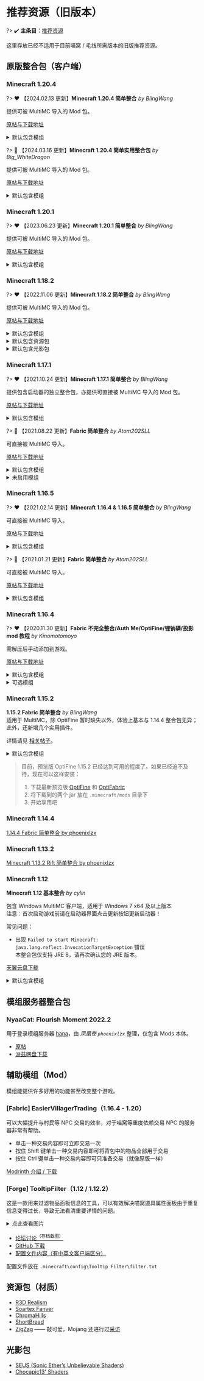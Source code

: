 # 推荐资源（旧版本）

?> :heavy_check_mark: **主条目：**[推荐资源](wiki/resources)

这里存放已经不适用于目前喵窝 / 毛线所需版本的旧版推荐资源。

## 原版整合包（客户端）

### Minecraft 1.20.4

?> :heart: 【2024.02.13 更新】**Minecraft 1.20.4 简单整合** *by BlingWang*

提供可被 MultiMC 导入的 Mod 包。

[原帖与下载地址](https://community.craft.moe/d/4770)

<details>
<summary>默认包含模组</summary>

[Moddermore 列表](https://moddermore.net/list/VAJaICLWh_k8)

- ['Slight' Gui Modifications](https://curseforge.com/minecraft/mc-mods/slight-gui-modifications) - Allows 'slight' gui modifications
- [3D Skin Layers](https://modrinth.com/mod/3dskinlayers) - Render the player skin layer in 3d!
- [AdvancementInfo](https://modrinth.com/mod/advancementinfo) - Show more information about advancement requirements
- [AppleSkin](https://modrinth.com/mod/appleskin) - Food/hunger-related HUD improvements
- [Architectury API](https://modrinth.com/mod/architectury-api) - An intermediary api aimed to ease developing multiplatform mods.
- [Auth Me](https://modrinth.com/mod/auth-me) - Authenticate yourself and re-validate your session
- [Better Ping Display [Fabric]](https://modrinth.com/mod/better-ping-display-fabric) - Adds a configurable numerical ping display to the player list
- [BetterF3](https://modrinth.com/mod/betterf3) - BetterF3 is a mod that replaces Minecraft's original debug HUD with a highly customizable, more human-readable HUD.
- [Boat Item View](https://modrinth.com/mod/boat-item-view) - See your held items when in a moving boat!
- [Bobby](https://modrinth.com/mod/bobby) - Allows for render distances greater than the server's view-distance
- [Capes](https://modrinth.com/mod/capes) - Lets you use capes from OptiFine, LabyMod and other cape mods
- [Cloth Config API](https://modrinth.com/mod/cloth-config) - Configuration Library for Minecraft Mods
- [Concurrent Chunk Management Engine (Fabric)](https://modrinth.com/mod/c2me-fabric) - A Fabric mod designed to improve the chunk performance of Minecraft.
- [Continuity](https://modrinth.com/mod/continuity) - A Fabric mod that allows for efficient connected textures
- [Controlling](https://modrinth.com/mod/controlling) - Adds a search bar to the Key-Bindings menu
- [Dark Loading Screen](https://modrinth.com/mod/dark-loading-screen) - Makes the loading screen darker.
- [Debugify](https://modrinth.com/mod/debugify) - Fixes Minecraft bugs found on the bug tracker
- [Dynamic FPS](https://modrinth.com/mod/dynamic-fps) - Reduce resource usage while Minecraft is in the background or idle.
- [Entity Culling](https://modrinth.com/mod/entityculling) - Using async path-tracing to hide Block-/Entities that are not visible
- [Forge Config API Port](https://modrinth.com/mod/forge-config-api-port) - NeoForge's & Forge's config systems provided to other modding ecosystems. Designed for a multiloader architecture.
- [Gamma Utils (Fullbright)](https://modrinth.com/mod/gamma-utils) - Gamma / Brightness / Night Vision mod, making it easy to see in the dark. Basically Fullbright for Fabric.
- [IBE Editor](https://modrinth.com/mod/ibe-editor) - Simple GUI Mod to edit an item, a block or an entity in your current world
- [IMBlockerFabric](https://modrinth.com/mod/imblocker) - IMBlockerFabric is a mod that It can Hide IM(InputMethod) when you don't need to input text! This mod fixes the typing bug exist in Minecraft which annoying Asian players for a long time.
- [ImmediatelyFast](https://modrinth.com/mod/immediatelyfast) - Speed up immediate mode rendering in Minecraft
- [Indium](https://modrinth.com/mod/indium) - Sodium addon providing support for the Fabric Rendering API, based on Indigo
- [Inspecio](https://modrinth.com/mod/inspecio) - A Minecraft mod which adds more tooltips.
- [Interactic](https://modrinth.com/mod/interactic) - Refined item interactions
- [Inventory Profiles Next](https://modrinth.com/mod/inventory-profiles-next) - Take control over you inventory. Sort. Move matching Items. Throw all. Locked slots. Gear sets! And much more.
- [Iris Shaders](https://modrinth.com/mod/iris) - A modern shaders mod for Minecraft intended to be compatible with existing OptiFine shader packs
- [ItemSwapper](https://modrinth.com/mod/itemswapper) - Inventory update concept for hotswapping items.
- [Krypton](https://modrinth.com/mod/krypton) - A mod to optimize the Minecraft networking stack
- [LAN World Plug-n-Play (mcwifipnp)](https://modrinth.com/mod/mcwifipnp) - LAN World Plug-n-Play (mcwifipnp)
- [LambDynamicLights](https://modrinth.com/mod/lambdynamiclights) - A dynamic lights mod for Fabric.
- [LambdaBetterGrass](https://modrinth.com/mod/lambdabettergrass) - A Minecraft mod which adds better grass and snow to the game.
- [Language Reload](https://modrinth.com/mod/language-reload) - Reduces load times and adds fallbacks for languages
- [LazyDFU](https://modrinth.com/mod/lazydfu) - Makes the game boot faster by deferring non-essential initialization
- [Litematica](https://curseforge.com/minecraft/mc-mods/litematica) - A modern schematic mod written for Fabric (and LiteLoader on 1.12.x), with extra features for Creative mode work
- [Lithium](https://modrinth.com/mod/lithium) - No-compromises game logic/server optimization mod
- [MaLiLib](https://curseforge.com/minecraft/mc-mods/malilib) - A library mod required for masa's client-side mods
- [Memory Leak Fix](https://modrinth.com/mod/memoryleakfix) - A mod that fixes random memory leaks for both the client and server
- [MidnightControls](https://modrinth.com/mod/midnightcontrols) - Adds controller support and enhanced controls overall.
- [MidnightLib](https://modrinth.com/mod/midnightlib) - Common library with a built-in configuration system
- [MixinTrace](https://modrinth.com/mod/mixintrace) - Adds a list of mixins in the stack trace to crash reports 
- [Mod Menu](https://modrinth.com/mod/modmenu) - Adds a mod menu to view the list of mods you have installed.
- [More Chat History](https://modrinth.com/mod/morechathistory) - Increases the maximum length of chat history.
- [More Culling](https://modrinth.com/mod/moreculling) - A mod that changes how multiple types of culling are handled in order to improve performance
- [No Chat Reports](https://modrinth.com/mod/no-chat-reports) - Makes chat unreportable (where possible)
- [Ok Zoomer](https://modrinth.com/mod/ok-zoomer) - Adds a highly-configurable zoom key for Quilt. The zoom is yours!
- [OptiGUI](https://modrinth.com/mod/optigui) - Blazing fast custom GUI textures on Fabric and Quilt with built-in OptiFine custom GUI resource pack support
- [Pick Block Pro](https://modrinth.com/mod/pick-block-pro) - An advanced client side Block, Entity, NBT, Tool and ID picker
- [Quilt Kotlin Libraries (QKL)](https://modrinth.com/mod/qkl) - Quilt's official Kotlin libraries
- [Quilted Fabric API (QFAPI) / Quilt Standard Libraries (QSL)](https://modrinth.com/mod/qsl) - The standard libraries of the Quilt ecosystem. Essential for your modding experience on Quilt!
- [Reese's Sodium Options](https://modrinth.com/mod/reeses-sodium-options) - Alternative Options Menu for Sodium
- [Roughly Enough Items (REI)](https://modrinth.com/mod/rei) - Clean and Customizable. Alternative to Just Enough Items/JEI.
- [Screenshot to Clipboard](https://modrinth.com/mod/screenshot-to-clipboard) - Screenshots taken are copied to the clipboard.
- [Searchables](https://modrinth.com/mod/searchables) - Searchables is a library mod that adds helper methods that allow for searching and filtering elements based on components, as well as offering built in auto-complete functionality.
- [Sodium](https://modrinth.com/mod/sodium) - A modern rendering engine for Minecraft which greatly improves performance
- [Sodium Extra](https://modrinth.com/mod/sodium-extra) - A Sodium addon that adds features that shouldn't be in Sodium.
- [SomeOrdinaryTweaks](https://modrinth.com/mod/ordinarytweaks) - Completely client-sided mod that offers various toggle-able QOL changes and tweaks (GUI, Game/World Interaction)
- [Starlight (Fabric)](https://modrinth.com/mod/starlight) - Rewrites the light engine to fix lighting performance and lighting errors
- [Stendhal](https://modrinth.com/mod/stendhal) - Stendhal is a client-side Fabric mod offering new and enhanced visual utilities for books, signs, anvil and the in-game chat.
- [Tweakeroo](https://curseforge.com/minecraft/mc-mods/tweakeroo) - Various client-side tweaks, such as hand restock, hotbar swap/cycle, flexible/fast block placement etc.
- [Very Many Players (Fabric)](https://modrinth.com/mod/vmp-fabric) - A Fabric mod designed to improve server performance at high playercounts.
- [ViaFabric](https://modrinth.com/mod/viafabric) - Allows to connect to older servers with older versions
- [WTHIT](https://modrinth.com/mod/wthit) - What the hell is that?
- [Xaero's Minimap](https://modrinth.com/mod/xaeros-minimap) - Displays a map of the nearby world terrain, players, mobs, entities in the corner of your screen. Lets you create waypoints which help you find the locations you've marked.
- [Xaero's World Map](https://modrinth.com/mod/xaeros-world-map) - Adds a full screen world map which shows you what you have explored in the world. Works great together with Xaero's Minimap.
- [Your Options Shall Be Respected (YOSBR)](https://modrinth.com/mod/yosbr) - Your options shall be respected.
- [[ETF] Entity Texture Features](https://modrinth.com/mod/entitytexturefeatures) - Emissive, Random & Custom texture support for entities in resourcepacks just like Optifine but for Fabric
- [bad packets](https://modrinth.com/mod/badpackets) - Bad Packets allows packet messaging between different modding platforms.
- [lazy-language-loader](https://modrinth.com/mod/lazy-language-loader) - lazy-language-loader improves loading times when changing your language by only reloading the language instead of all the game resources!
- [libIPN](https://modrinth.com/mod/libipn) - Inventory Profiles Next GUI/Config library
- [oωo (owo-lib)](https://modrinth.com/mod/owo-lib) - A general utility, GUI and config library for modding on Fabric and Quilt

</details>

?> :blue_heart: 【2024.03.16 更新】**Minecraft 1.20.4 简单实用整合包** *by Big_WhiteDragon*

提供可被 MultiMC 导入的 Mod 包。

[原帖与下载地址](https://community.craft.moe/d/4103)

<details>
<summary>默认包含模组</summary>

[Moddermore 列表](https://moddermore.net/list/gt7_anLhXopK)

- [AdvancementInfo](https://modrinth.com/mod/advancementinfo) - Show more information about advancement requirements
- [AppleSkin](https://modrinth.com/mod/appleskin) - Food/hunger-related HUD improvements
- [Architectury API](https://modrinth.com/mod/architectury-api) - An intermediary api aimed to ease developing multiplatform mods.
- [Auth Me](https://modrinth.com/mod/auth-me) - Authenticate yourself and re-validate your session
- [Better Ping Display [Fabric]](https://modrinth.com/mod/better-ping-display-fabric) - Adds a configurable numerical ping display to the player list
- [BetterF3](https://modrinth.com/mod/betterf3) - BetterF3 is a mod that replaces Minecraft's original debug HUD with a highly customizable, more human-readable HUD.
- [Bobby](https://modrinth.com/mod/bobby) - Allows for render distances greater than the server's view-distance
- [Capes](https://modrinth.com/mod/capes) - Lets you use capes from OptiFine, LabyMod and other cape mods
- [Chat Heads](https://modrinth.com/mod/chat-heads) - See who you're chatting with!
- [Concurrent Chunk Management Engine (Fabric)](https://modrinth.com/mod/c2me-fabric) - A Fabric mod designed to improve the chunk performance of Minecraft.
- [Continuity](https://modrinth.com/mod/continuity) - A Fabric mod that allows for efficient connected textures
- [Controlify](https://modrinth.com/mod/controlify) - Adds controller support to Minecraft!
- [Debugify](https://modrinth.com/mod/debugify) - Fixes Minecraft bugs found on the bug tracker
- [Durability Viewer](https://modrinth.com/mod/durabilityviewer) - Armor and Tool durability HUD
- [Dynamic FPS](https://modrinth.com/mod/dynamic-fps) - Reduce resource usage while Minecraft is in the background or idle.
- [Entity Culling](https://modrinth.com/mod/entityculling) - Using async path-tracing to hide Block-/Entities that are not visible
- [Fabric API](https://modrinth.com/mod/fabric-api) - Lightweight and modular API providing common hooks and intercompatibility measures utilized by mods using the Fabric toolchain.
- [Fabric Language Kotlin](https://modrinth.com/mod/fabric-language-kotlin) - This is a mod that enables usage of the Kotlin programming language for Fabric mods.
- [Forge Config API Port](https://modrinth.com/mod/forge-config-api-port) - NeoForge's & Forge's config systems provided to other modding ecosystems. Designed for a multiloader architecture.
- [I18nUpdateMod](https://modrinth.com/mod/i18nupdatemod) - Brand new update mod for "Minecraft Mod Language Package".
全新的「简体中文资源包」自动更新模组。
- [ImmediatelyFast](https://modrinth.com/mod/immediatelyfast) - Speed up immediate mode rendering in Minecraft
- [Indium](https://modrinth.com/mod/indium) - Sodium addon providing support for the Fabric Rendering API, based on Indigo
- [Iris Shaders](https://modrinth.com/mod/iris) - A modern shaders mod for Minecraft intended to be compatible with existing OptiFine shader packs
- [Krypton](https://modrinth.com/mod/krypton) - A mod to optimize the Minecraft networking stack
- [LAN World Plug-n-Play (mcwifipnp)](https://modrinth.com/mod/mcwifipnp) - LAN World Plug-n-Play (mcwifipnp)
- [Language Reload](https://modrinth.com/mod/language-reload) - Reduces load times and adds fallbacks for languages
- [LazyDFU](https://modrinth.com/mod/lazydfu) - Makes the game boot faster by deferring non-essential initialization
- [Litematica](https://curseforge.com/minecraft/mc-mods/litematica) - A modern schematic mod written for Fabric (and LiteLoader on 1.12.x), with extra features for Creative mode work
- [Lithium](https://modrinth.com/mod/lithium) - No-compromises game logic/server optimization mod
- [MaLiLib](https://modrinth.com/mod/malilib) - A library mod for client-side mods. Contains most of the common/shared code of masa's client mods, and adds some inter-operation support between the dependent mods.
- [Memory Leak Fix](https://modrinth.com/mod/memoryleakfix) - A mod that fixes random memory leaks for both the client and server
- [MixinTrace](https://modrinth.com/mod/mixintrace) - Adds a list of mixins in the stack trace to crash reports 
- [Mod Menu](https://modrinth.com/mod/modmenu) - Adds a mod menu to view the list of mods you have installed.
- [More Chat History](https://modrinth.com/mod/morechathistory) - Increases the maximum length of chat history.
- [More Culling](https://modrinth.com/mod/moreculling) - A mod that changes how multiple types of culling are handled in order to improve performance
- [OptiGUI](https://modrinth.com/mod/optigui) - Blazing fast custom GUI textures on Fabric and Quilt with built-in OptiFine custom GUI resource pack support
- [Reese's Sodium Options](https://modrinth.com/mod/reeses-sodium-options) - Alternative Options Menu for Sodium
- [Screenshot to Clipboard](https://modrinth.com/mod/screenshot-to-clipboard) - Screenshots taken are copied to the clipboard.
- [Sodium](https://modrinth.com/mod/sodium) - A modern rendering engine for Minecraft which greatly improves performance
- [Sodium Extra](https://modrinth.com/mod/sodium-extra) - A Sodium addon that adds features that shouldn't be in Sodium.
- [Status Effect Bars](https://modrinth.com/mod/status-effect-bars) - Adds customizable bars to the status effects overlay to show the remaining duration of effects.
- [ViaFabric](https://modrinth.com/mod/viafabric) - Allows to connect to older servers with older versions
- [WTHIT](https://modrinth.com/mod/wthit) - What the hell is that?
- [WorldEdit](https://modrinth.com/mod/worldedit) - A Minecraft Map Editor... that runs in-game!
With selections, schematics, copy and paste, brushes, and scripting.
Use it in creative, or use it temporarily in survival.
- [YetAnotherConfigLib](https://modrinth.com/mod/yacl) - A builder-based configuration library for Minecraft.
- [bad packets](https://modrinth.com/mod/badpackets) - Bad Packets allows packet messaging between different modding platforms.
- [lazy-language-loader](https://modrinth.com/mod/lazy-language-loader) - lazy-language-loader improves loading times when changing your language by only reloading the language instead of all the game resources!

</details>

### Minecraft 1.20.1

?> :heart: 【2023.06.23 更新】**Minecraft 1.20.1 简单整合** *by BlingWang*

提供可被 MultiMC 导入的 Mod 包。

[原帖与下载地址](https://community.craft.moe/d/3934)

<details>
<summary>默认包含模组</summary>

[Moddermore 列表](https://moddermore.net/list/VAJaICLWh_k8)

- ['Slight' Gui Modifications](https://curseforge.com/minecraft/mc-mods/slight-gui-modifications) - Allows 'slight' gui modifications
- [3D Skin Layers](https://modrinth.com/mod/3dskinlayers) - Render the player skin layer in 3d!
- [AdvancementInfo](https://modrinth.com/mod/advancementinfo) - Show more information about advancement requirements
- [AppleSkin](https://modrinth.com/mod/appleskin) - Food/hunger-related HUD improvements
- [Architectury API](https://modrinth.com/mod/architectury-api) - An intermediary api aimed to ease developing multiplatform mods.
- [Auth Me](https://modrinth.com/mod/auth-me) - Authenticate yourself and re-validate your session
- [Better Ping Display [Fabric]](https://modrinth.com/mod/better-ping-display-fabric) - Adds a configurable numerical ping display to the player list
- [BetterF3](https://modrinth.com/mod/betterf3) - BetterF3 is a mod that replaces Minecraft's original debug HUD with a highly customizable, more human-readable HUD.
- [Boat Item View](https://modrinth.com/mod/boat-item-view) - See your held items when in a moving boat!
- [Bobby](https://modrinth.com/mod/bobby) - Allows for render distances greater than the server's view-distance
- [Capes](https://modrinth.com/mod/capes) - Lets you use capes from OptiFine, LabyMod and other cape mods
- [Cloth Config API](https://modrinth.com/mod/cloth-config) - Configuration Library for Minecraft Mods
- [Concurrent Chunk Management Engine (Fabric)](https://modrinth.com/mod/c2me-fabric) - A Fabric mod designed to improve the chunk performance of Minecraft.
- [Continuity](https://modrinth.com/mod/continuity) - A Fabric mod that allows for efficient connected textures
- [Controlling](https://modrinth.com/mod/controlling) - Adds a search bar to the Key-Bindings menu
- [Dark Loading Screen](https://modrinth.com/mod/dark-loading-screen) - Makes the loading screen darker.
- [Debugify](https://modrinth.com/mod/debugify) - Fixes Minecraft bugs found on the bug tracker
- [Dynamic FPS](https://modrinth.com/mod/dynamic-fps) - Reduce resource usage while Minecraft is in the background or idle.
- [Entity Culling](https://modrinth.com/mod/entityculling) - Using async path-tracing to hide Block-/Entities that are not visible
- [Forge Config API Port](https://modrinth.com/mod/forge-config-api-port) - NeoForge's & Forge's config systems provided to other modding ecosystems. Designed for a multiloader architecture.
- [Gamma Utils (Fullbright)](https://modrinth.com/mod/gamma-utils) - Gamma / Brightness / Night Vision mod, making it easy to see in the dark. Basically Fullbright for Fabric.
- [IBE Editor](https://modrinth.com/mod/ibe-editor) - Simple GUI Mod to edit an item, a block or an entity in your current world
- [IMBlockerFabric](https://modrinth.com/mod/imblocker) - IMBlockerFabric is a mod that It can Hide IM(InputMethod) when you don't need to input text! This mod fixes the typing bug exist in Minecraft which annoying Asian players for a long time.
- [ImmediatelyFast](https://modrinth.com/mod/immediatelyfast) - Speed up immediate mode rendering in Minecraft
- [Indium](https://modrinth.com/mod/indium) - Sodium addon providing support for the Fabric Rendering API, based on Indigo
- [Inspecio](https://modrinth.com/mod/inspecio) - A Minecraft mod which adds more tooltips.
- [Interactic](https://modrinth.com/mod/interactic) - Refined item interactions
- [Inventory Profiles Next](https://modrinth.com/mod/inventory-profiles-next) - Take control over you inventory. Sort. Move matching Items. Throw all. Locked slots. Gear sets! And much more.
- [Iris Shaders](https://modrinth.com/mod/iris) - A modern shaders mod for Minecraft intended to be compatible with existing OptiFine shader packs
- [ItemSwapper](https://modrinth.com/mod/itemswapper) - Inventory update concept for hotswapping items.
- [Krypton](https://modrinth.com/mod/krypton) - A mod to optimize the Minecraft networking stack
- [LAN World Plug-n-Play (mcwifipnp)](https://modrinth.com/mod/mcwifipnp) - LAN World Plug-n-Play (mcwifipnp)
- [LambDynamicLights](https://modrinth.com/mod/lambdynamiclights) - A dynamic lights mod for Fabric.
- [LambdaBetterGrass](https://modrinth.com/mod/lambdabettergrass) - A Minecraft mod which adds better grass and snow to the game.
- [Language Reload](https://modrinth.com/mod/language-reload) - Reduces load times and adds fallbacks for languages
- [LazyDFU](https://modrinth.com/mod/lazydfu) - Makes the game boot faster by deferring non-essential initialization
- [Litematica](https://curseforge.com/minecraft/mc-mods/litematica) - A modern schematic mod written for Fabric (and LiteLoader on 1.12.x), with extra features for Creative mode work
- [Lithium](https://modrinth.com/mod/lithium) - No-compromises game logic/server optimization mod
- [MaLiLib](https://curseforge.com/minecraft/mc-mods/malilib) - A library mod required for masa's client-side mods
- [Memory Leak Fix](https://modrinth.com/mod/memoryleakfix) - A mod that fixes random memory leaks for both the client and server
- [MidnightControls](https://modrinth.com/mod/midnightcontrols) - Adds controller support and enhanced controls overall.
- [MidnightLib](https://modrinth.com/mod/midnightlib) - Common library with a built-in configuration system
- [MixinTrace](https://modrinth.com/mod/mixintrace) - Adds a list of mixins in the stack trace to crash reports 
- [Mod Menu](https://modrinth.com/mod/modmenu) - Adds a mod menu to view the list of mods you have installed.
- [More Chat History](https://modrinth.com/mod/morechathistory) - Increases the maximum length of chat history.
- [More Culling](https://modrinth.com/mod/moreculling) - A mod that changes how multiple types of culling are handled in order to improve performance
- [No Chat Reports](https://modrinth.com/mod/no-chat-reports) - Makes chat unreportable (where possible)
- [Ok Zoomer](https://modrinth.com/mod/ok-zoomer) - Adds a highly-configurable zoom key for Quilt. The zoom is yours!
- [OptiGUI](https://modrinth.com/mod/optigui) - Blazing fast custom GUI textures on Fabric and Quilt with built-in OptiFine custom GUI resource pack support
- [Pick Block Pro](https://modrinth.com/mod/pick-block-pro) - An advanced client side Block, Entity, NBT, Tool and ID picker
- [Quilt Kotlin Libraries (QKL)](https://modrinth.com/mod/qkl) - Quilt's official Kotlin libraries
- [Quilted Fabric API (QFAPI) / Quilt Standard Libraries (QSL)](https://modrinth.com/mod/qsl) - The standard libraries of the Quilt ecosystem. Essential for your modding experience on Quilt!
- [Reese's Sodium Options](https://modrinth.com/mod/reeses-sodium-options) - Alternative Options Menu for Sodium
- [Roughly Enough Items (REI)](https://modrinth.com/mod/rei) - Clean and Customizable. Alternative to Just Enough Items/JEI.
- [Screenshot to Clipboard](https://modrinth.com/mod/screenshot-to-clipboard) - Screenshots taken are copied to the clipboard.
- [Searchables](https://modrinth.com/mod/searchables) - Searchables is a library mod that adds helper methods that allow for searching and filtering elements based on components, as well as offering built in auto-complete functionality.
- [Sodium](https://modrinth.com/mod/sodium) - A modern rendering engine for Minecraft which greatly improves performance
- [Sodium Extra](https://modrinth.com/mod/sodium-extra) - A Sodium addon that adds features that shouldn't be in Sodium.
- [SomeOrdinaryTweaks](https://modrinth.com/mod/ordinarytweaks) - Completely client-sided mod that offers various toggle-able QOL changes and tweaks (GUI, Game/World Interaction)
- [Starlight (Fabric)](https://modrinth.com/mod/starlight) - Rewrites the light engine to fix lighting performance and lighting errors
- [Stendhal](https://modrinth.com/mod/stendhal) - Stendhal is a client-side Fabric mod offering new and enhanced visual utilities for books, signs, anvil and the in-game chat.
- [Tweakeroo](https://curseforge.com/minecraft/mc-mods/tweakeroo) - Various client-side tweaks, such as hand restock, hotbar swap/cycle, flexible/fast block placement etc.
- [Very Many Players (Fabric)](https://modrinth.com/mod/vmp-fabric) - A Fabric mod designed to improve server performance at high playercounts.
- [ViaFabric](https://modrinth.com/mod/viafabric) - Allows to connect to older servers with older versions
- [WTHIT](https://modrinth.com/mod/wthit) - What the hell is that?
- [Xaero's Minimap](https://modrinth.com/mod/xaeros-minimap) - Displays a map of the nearby world terrain, players, mobs, entities in the corner of your screen. Lets you create waypoints which help you find the locations you've marked.
- [Xaero's World Map](https://modrinth.com/mod/xaeros-world-map) - Adds a full screen world map which shows you what you have explored in the world. Works great together with Xaero's Minimap.
- [Your Options Shall Be Respected (YOSBR)](https://modrinth.com/mod/yosbr) - Your options shall be respected.
- [[ETF] Entity Texture Features](https://modrinth.com/mod/entitytexturefeatures) - Emissive, Random & Custom texture support for entities in resourcepacks just like Optifine but for Fabric
- [bad packets](https://modrinth.com/mod/badpackets) - Bad Packets allows packet messaging between different modding platforms.
- [lazy-language-loader](https://modrinth.com/mod/lazy-language-loader) - lazy-language-loader improves loading times when changing your language by only reloading the language instead of all the game resources!
- [libIPN](https://modrinth.com/mod/libipn) - Inventory Profiles Next GUI/Config library
- [oωo (owo-lib)](https://modrinth.com/mod/owo-lib) - A general utility, GUI and config library for modding on Fabric and Quilt

</details>

### Minecraft 1.18.2

?> :heart: 【2022.11.06 更新】**Minecraft 1.18.2 简单整合** *by BlingWang*

提供可被 MultiMC 导入的 Mod 包。

[原帖与下载地址](https://community.craft.moe/d/2735/24)

<details>
<summary>默认包含模组</summary>

- [光影核心] iris
- [光照优化] starlight
- [内存优化] ferritecore
- **模组前置**
  - architectury
  - badpackets
  - cloth-api
  - cloth-config
  - completeconfig
  - DarkKore
  - fabric-language-kotlin
  - ForgeConfigAPIPort
  - Iceberg
  - malilib
  - qfapi
- **功能增强**
  - [信息显示] KronHUD
  - [REI] RoughlyEnoughItems
  - [REI 中文搜索] roughly-enough-characters
  - [主菜单信息] main-menu-credits
  - [乘船查看物品] Boat-Item-View
  - [划船 GUI] boathud
  - [创世神] worldedit
  - [创世神 CUI] WorldEditCUI
  - [功能调整] some-ordinary-tweaks
  - [动态 FPS] dynamic-fps
  - [万能工具] tweakeroo
  - [取物增强] inventorytabs
  - [局域网联机增强] mcwifipnp
  - [R 键整理] InventoryProfilesNext
  - [截图到剪贴板] screenshotcopy
  - [手持信息] held-item-info
  - [手柄控制] midnightcontrols
  - [What The Hell Is That] wthit
  - [方块状态复制] Pick-Block-Pro
  - [方块轮廓] BetterBlockOutline
  - [小地图] journeymap
  - [无缝加载] seamless-loading-screen
  - [更好 F3] BetterF3
  - [更好 Ping 显示] BetterPingDisplay
  - [游戏内重登账号] authme
  - [物品交互] interactic
  - [物品属性] inspecio
  - [物品排序] reasonable-sorting
  - [批量移动] itemscroller
  - [物品编辑器] IBEEditor
  - [鼠标功能扩展] MouseTweaks
  - [盔甲栏细节] DetailArmorBar
  - [系统任务栏] bettertaskbar
  - [缩放] ok-zommer
  - [聊天记录保留] morechathistory
  - [职业标记] MerchantMarkers
  - [自定义启动界面] customsplashscreen
  - [装备对比] EquipmentCompare
  - [超视距渲染] bobby
  - [阻止崩溃] notenoughcrashes
  - [降级连接] viafabric
  - [高亮新物品] Highlighter
  - [高清截图] fabrishot
  - [高级字符] stendhal
- **启动优化**
  - lazydfu
  - smoothboot
- **材质优化**
  - [动态光源] lambdynamiclights
  - [斗篷兼容] Capes
  - [自定义 GUI] optigui
- **材质增强**
  - [3D 皮肤] 3dskinlayers
  - [动态材质] animatica
  - [实体材质] entity-texture-features
  - [纹理连接] continuity
  - [群系颜色] colormatic
  - [自定义模型] cem
  - [草地优化] lambdabettergrass
- **渲染优化**
  - [GUI] exordium
  - [实体] entityculling
  - [实体] moreculling
  - [方块] enhancedblockentities
  - [树叶] cullleaves
  - sodium
  - sodium-extra
  - indium
- [玩家优化] vmp
- [网络优化] krypton
- **菜单增强**
  - [GUI 优化] slight-gui-modifications
  - [键位设置] Controlling
  - [模组列表] modmenu
  - [模组配置] puzzle
  - [资源包选择] DraggableResourcePacks
  - [进度详情] advancementinfo
  - [渲染优化选项] reeses-sodium-options
- **语言切换优化**
  - language-reload
  - lazy-language-loader
- **通用优化**
  - [C2ME] c2me
  - [配置文件] yosbr
  - lithium
- **错误修复**
  - debugify
  - TieFix
  - [内存] memoryleakfix
  - [反幽灵方块] antighost
  - [模型] item-model-fix
  - [输入法冲突修复] imblocker
- **高级聊天**
  - [HUD] AdvancedChatHUD
  - [宏] AdvancedChatMacros
  - [拼写增强] AdvancedChatBox
  - [文本过滤] AdvancedChatFilters
  - [核心] AdvancedChatCore

</details>

<details>
<summary>默认包含资源包</summary>

- [汉化包] BetterBlockOutline
- [汉化包] MASA (tweakeroo, minihud, malilib, litematica, itemscroller)
- [深色界面] Default-Dark-Mode
- Xekr 原版红石显示 & 漏斗投掷器附加

</details>

<details>
<summary>默认包含光影包</summary>

- BSL
- Chocapic13 (Low)

</details>

### Minecraft 1.17.1

?> :heart: 【2021.10.24 更新】**Minecraft 1.17.1 简单整合** *by BlingWang*

提供包含启动器的独立整合包，亦提供可直接被 MultiMC 导入的 Mod 包。

[原帖与下载地址](https://community.craft.moe/d/2553-minecraft-1171)

<details>
<summary>默认包含模组</summary>

- [Cloth Config API] cloth-config
- [Fabric 核心] fabric-api
- [NBT 信息] nbttooltip
- [REI] RoughlyEnoughItems
- [What The Hell Is That] wthit
- [创世神] worldedit
- [距离度量] blockmeter
- [反幽灵方块] antighost
- [附魔描述] EnchantmentDescriptions
- [批量交易] easiervillagertrading
- [键位设置] Controlling
- lithium
- [录像回放] replaymod
- [信息显示] minihud
- [模组列表] modmenu
- [渲染优化扩展] sodium-extra
- [渲染优化] sodium
- [耐久显示] durabilityviewer
- [批量移动] itemscroller
- [饥饿显示] appleskin
- [模组前置] architectury
- [模组前置] malilib
- [潜影盒内容显示] shulkerboxtooltip
- [游戏内重登账号] authme
- [深色加载界面] dark-loading-screen
- [输入法冲突修复] imblocker
- [鼠标功能扩展] MouseTweaks
- [小地图] VoxelMap
- [方块投影] litematica
- [万能工具] tweakeroo
- [R 键整理] InventoryProfilesNext
- [游戏进入提醒] pling
- [自动重连] AutoReconnector
- [自然结构轮廓] BBOutlineReloaded

</details>

?> :blue_heart: 【2021.08.22 更新】**Fabric 简单整合**  *by Atom202SLL*

可直接被 MultiMC 导入。

[原帖与下载地址](https://community.craft.moe/d/2079/20)

<details>
<summary>默认包含模组</summary>

- appleskin
- architectury
- cloth-config
- easiervillagertrading
- fabric-api
- fast-chest
- InventoryHUD
- InventoryProfilesNext
- litematica
- malilib
- minihud
- modmenu
- optifabric
- preview_OptiFine
- replaymod
- RoughlyEnoughItems
- shulkerboxtooltip
- tweakeroo
- VoxelMap
- worldedit
- wthit

</details>

<details>
<summary>未启用模组</summary>

- iris
- sodium

</details>

### Minecraft 1.16.5

?> :heart: 【2021.02.14 更新】**Minecraft 1.16.4 & 1.16.5 简单整合** *by BlingWang*

可直接被 MultiMC 导入。  

[原帖与下载地址](https://community.craft.moe/d/2182)

<details>
<summary>默认包含模组</summary>

- [Fabric 核心] fabric-api
- [信息显示] minihud
- [NBT 信息] nbttooltip
- [REI] RoughlyEnoughItems
- [R 键整理] inventoryprofiles
- [创世神 CUI] WorldEditCUI
- [创世神] worldedit
- [饥饿显示] appleskin
- [崩溃修复] SomeCrashFixes
- [彩色书籍] colorunchained
- [自动重连] autoreconnector
- [反幽灵方块] antighost
- [距离度量] blockmeter
- [方块信息] Hwyla
- [附魔描述] EnchantedToolTips
- [高清修复] OptiFine (preview)
- [高清修复前置] optifabric
- [键位设置] Controlling
- [自然结构轮廓] BBOutlineReloaded
- [计算优化] phosphor
- [录像回放] replaymod
- [模组列表] modmenu
- [耐久显示] durabilityviewer
- [批量交易] easiervillagertrading
- [批量移动] itemscroller
- [模组前置] malilib
- [潜影盒内容显示] shulkerboxtooltip
- [方块投影] litematica
- [小地图] VoxelMap
- [血量显示] orderly
- [游戏内重登账号] authme

</details>

?> :blue_heart: 【2021.01.21 更新】**Fabric 简单整合** *by Atom202SLL*

可直接被 MultiMC 导入。

[原帖与下载地址](https://community.craft.moe/d/2079-multimcminecraft-116-fabric/18)

<details>
<summary>默认包含模组</summary>

- [Appleskin](https://www.curseforge.com/minecraft/mc-mods/appleskin)
- [Durability Viewer](https://www.curseforge.com/minecraft/mc-mods/giselbaers-durability-viewer)
- [Fabric API](https://www.curseforge.com/minecraft/mc-mods/fabric-api)
- [Hwyla](https://www.curseforge.com/minecraft/mc-mods/hwyla)
- [Inventory Profiles](https://www.curseforge.com/minecraft/mc-mods/inventory-profiles)
- [MASA](https://masa.dy.fi/tmp/minecraft/mods/client_mods/)
- [Mod Menu](https://modrinth.com/mod/modmenu)
- [Optifabric](https://www.curseforge.com/minecraft/mc-mods/optifabric)
- [OptiFine](https://www.optifine.net/home)
- [Replaymod](https://www.replaymod.com/)
- [Roughly Enough Items](https://www.curseforge.com/minecraft/mc-mods/roughly-enough-items)
- [Shulker Box Tooltip](https://www.curseforge.com/minecraft/mc-mods/shulkerboxtooltip)
- [Voxelmap](https://www.curseforge.com/minecraft/mc-mods/voxelmap)
- [WorldEdit](https://www.curseforge.com/minecraft/mc-mods/worldedit)
- [WorldEditCUI](https://github.com/mikroskeem/WorldEditCUI)

</details>

### Minecraft 1.16.4

?> :heart: 【2020.11.30 更新】**Fabric 不完全整合/Auth Me/OptiFine/锂钠磷/投影 mod 教程** *by Kinomotomoyo*

需解压后手动添加到游戏。

[原帖与下载地址](https://community.craft.moe/d/1923-20201130minecraft-1164-fabric-auth-meoptifinemod)

<details>
<summary>默认包含模组</summary>

- [反幽灵方块] Antighost（快捷键 G 或者输入指令 /ghost）
- [饥饿显示] AppleSkin
- [游戏内重登账号] Auth Me（不用退游戏和启动器，然后再开启动器进游戏那么麻烦了）  
<span class="nw-spoiler">其实电脑足够快的话，稍微等等也无妨</span>
- [自动重连] AutoReconnector  
_感谢派兹，辛苦更新_
- [距离度量] BlockMeterFabric
- [彩色书籍] Color Unchained（将彩色/特殊字体输入书）
- [键位设置] Controlling
- [耐久显示] Giselbaer's Durability Viewer
- [批量交易] [Easiervillagertrading](wiki/resources?id=easier-trading)
- [Fabric 核心] **Fabric API**
- [方块信息] Hwyla
- [R 键整理] Inventory Profiles（修改配置界面快捷键 R+C）
- [批量移动] Item Scroller（修改配置界面快捷键 I+C）
- [方块投影] Litematica（修改配置界面快捷键 M+C）
- **MaLiLib** ——<span class="nw-explain" title="Item Scroller, Litematica, MiniHUD, Tweakeroo">部分模组</span>的基础 API
- [信息显示] MiniHUD（修改配置界面快捷键 H+C）
- [模组列表] Mod Menu
- [高清修复前置] **Optifabric**
  +  OptiFine
  + **此二者必须同时安装！**和 Lithium、Sodium 互不兼容！
- [血量显示] Orderly
- [计算优化] Phosphor
- [REI] Roughly Enough Items
- [潜影盒内容显示] ShulkerBoxTooltip
- [信息大小自适应调整] Tooltipfix
- [万能工具] Tweakeroo（修改配置界面快捷键 X+C）
- [小地图] VoxelMap

</details>

<details>
<summary>可选模组</summary>

- [自然结构轮廓] BBOutlineReloaded
- [附魔描述] EnchantedToolTips
- Lithium
- [鼠标功能扩展] Mouse Wheelie（貌似和 Item Scroller 有冲突？看你习惯用哪个吧）
- [NBT 信息] NBT Tooltip
- [录像重放] Replay
- [渲染优化] [Sodium](wiki/resources?id=sodium)
- [创世神] WorldEdit
- [创世神 CUI] WorldEdit CUI

</details>

### Minecraft 1.15.2

**1.15.2 Fabric 简单整合** *by BlingWang*  
适用于 MultiMC，除 OptiFine 暂时缺失以外，体验上基本与 1.14.4 整合包无异；此外，还新增几个实用插件。

详情请见 [相关帖子](https://community.craft.moe/d/1409)。

<details>
<summary>默认包含模组</summary>

- [Fabric 核心] fabric-api
- [NBT 信息] nbttooltip
- [REI] RoughlyEnoughItems
- [R 键整理] inventoryprofiles
- [万能工具] tweakeroo（汉化版 & 原版）
- [方块投影] litematica
- [方块信息] Hwyla
- [饥饿显示] appleskin
- [键位设置] fabriccontrolling
- [模组列表] modmenu
- [模组前置] malilib
- [耐久显示] durabilityviewer
- [批量交易] easiervillagertrading
- [批量移动] itemscroller
- [潜影盒内容显示] shulkerboxtooltip
- [小地图] VoxelMap
- [信息大小自适应] tooltipwrap
- [信息显示] minihud
- [血量显示] orderly
- [自动重连] autoreconnector

</details>

> 目前，预览版 OptiFine 1.15.2 已经达到可用的程度了。如果已经迫不及待，现在可以这样安装：
>
> 1. 下载最新预览版 [OptiFine](https://optifine.net/downloads) 和 [OptiFabric](https://www.curseforge.com/minecraft/mc-mods/optifabric)
> 2. 将下载到的两个 jar 放在 `.minecraft/mods` 目录下
> 3. 开始享用吧

### Minecraft 1.14.4

[1.14.4 Fabric 简单整合 by phoenixlzx](https://community.craft.moe/d/1185)

### Minecraft 1.13.2

[Minecraft 1.13.2 Rift 简单整合 by phoenixlzx](https://community.craft.moe/d/718)

### Minecraft 1.12

**Minecraft 1.12 基本整合** *by cylin*

包含 Windows MultiMC 客户端，适用于 Windows 7 x64 及以上版本  
注意：首次启动游戏前请在启动器界面点击更新按钮更新启动器！

常见问题：

- 出现 `Failed to start Minecraft: java.lang.reflect.InvocationTargetException` 错误  
  本整合包仅支持 JRE 8，请再次确认您的 JRE 版本。

[天翼云盘下载](https://cloud.189.cn/t/7zaiuq2umQRb)

<details>
<summary>默认包含模组</summary>

* API
  * Forge
  * LiteLoader
* Mods
  * InventoryTweaks
  * JustEnoughItems
  * MouseTweaks
  * Neat
  * OptiFine
  * popenchanttags
  * VoxelMap
  * WorldEdit
  * WorldEditCUI
  * ZyinsHUD

</details>

## 模组服务器整合包

### NyaaCat: Flourish Moment 2022.2

用于登录模组服务器 [hana](wiki/server-network#hana)，由 *凤凰卷 `phoenixlzx`* 整理，仅包含 Mods 本体。  

- [原帖](https://community.craft.moe/d/2764-nyaacat-flourish-moment-20222)
- [派兹网盘下载](https://dl.blingwang.cn/NyaaCat_FlourishMoment.2022.2.mods.zip)

## 辅助模组（Mod）

模组能提供许多好用的功能甚至改变整个游戏。

### [Fabric] EasierVillagerTrading（1.16.4 - 1.20）

可以大幅提升与村民等 NPC 交易的效率，对于喵窝等重度依赖交易 NPC 的服务器非常有帮助。

* 单击一种交易内容即可立即交易一次
* 按住 Shift 键单击一种交易内容即可将背包中的物品全部用于交易
* 按住 Ctrl 键单击一种交易内容即可只准备交易（就像原版一样）

[Modrinth 介绍 / 下载](https://modrinth.com/mod/easiervillagertrading/)

### [Forge] TooltipFilter（1.12 / 1.12.2）

这是一款用来过滤物品面板信息的工具，可以有效解决喵窝道具属性面板由于重复信息变得过长，导致无法看清重要详情的问题。

<details>
<summary>点此查看图片</summary>

![TooltipFilter](../../assets/images/TooltipFilter.png)

</details>

- [论坛讨论<sup>（存档截图）</sup>](/assets/images/legacy/nyaabbs/960--.webp ':ignore')
- [GitHub 下载](https://github.com/Librazy/TooltipFilter/releases)
- [配置文件内容（有中英文客户端区分）](https://github.com/Librazy/TooltipFilter/wiki/Some-good-filters)

配置文件放在 `.minecraft\config\Tooltip Filter\filter.txt`

## 资源包（材质）

- [R3D Realism](https://www.minecraftforum.net/forums/mapping-and-modding-java-edition/resource-packs/1241290-r3d-craft-play-minecraft-in-high-definition)
- [Soartex Fanver](https://soartex.net/downloads/)
- [ChromaHills](https://www.chromahills.com/)
- [ShortBread](https://www.planetminecraft.com/texture-pack/shortbread--/)
- [ZigZag](https://zigzagpack.com/) —— 敲可爱，Mojang 还进行过[采访](https://www.minecraft.net/sv-se/article/zigzag-resource-pack)

## 光影包

- [SEUS (Sonic Ether’s Unbelievable Shaders)](https://www.sonicether.com/seus/)
- [Chocapic13' Shaders](https://www.curseforge.com/minecraft/customization/chocapic13-shaders)
